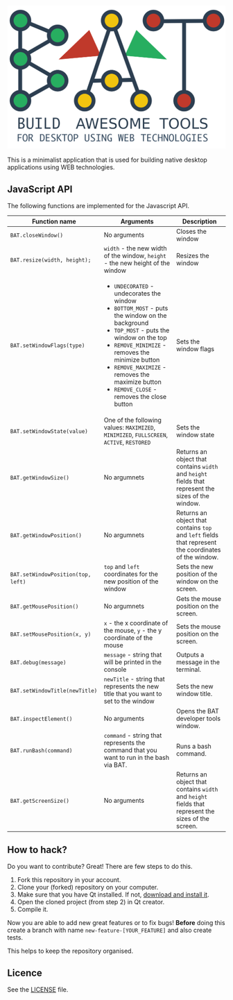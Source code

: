 ![BAT - Build Awesome Tools For Desktop using WEB Technologies](/resources/header.png)

This is a minimalist application that is used for building native desktop applications using WEB technologies.

## JavaScript API

The following functions are implemented for the Javascript API.

<table>
  <thead>
    <tr>
      <th>Function name</th>
      <th>Arguments</th>
      <th>Description</th>
    </tr>
  </thead>
  <tbody>
    <tr>
      <td><code>BAT.closeWindow()</code></td>
      <td>No arguments</td>
      <td>Closes the window</td>
    </tr>
    <tr>
      <td><code>BAT.resize(width, height);</code></td>
      <td>
        <code>width</code> - the new width of the window,
        <code>height</code> - the new height of the window</td>
      <td>Resizes the window</td>
    </tr>
    <tr>
      <td><code>BAT.setWindowFlags(type)</code></td>
      <td>
        <ul>
          <li><code>UNDECORATED</code> - undecorates the window</li>
          <li><code>BOTTOM_MOST</code> - puts the window on the background</li>
          <li><code>TOP_MOST</code> - puts the window on the top</li>
          <li><code>REMOVE_MINIMIZE</code> - removes the minimize button</li>
          <li><code>REMOVE_MAXIMIZE</code> - removes the maximize button</li>
          <li><code>REMOVE_CLOSE</code> - removes the close button</li>
        </ul>
      </td>
      <td>Sets the window flags</td>
    </tr>
    <tr>
      <td><code>BAT.setWindowState(value)</code></td>
      <td>One of the following values:
        <code>MAXIMIZED</code>,
        <code>MINIMIZED</code>,
        <code>FULLSCREEN</code>,
        <code>ACTIVE</code>,
        <code>RESTORED</code></td>
      <td>Sets the window state</td>
    </tr>
    <tr>
      <td><code>BAT.getWindowSize()</code></td>
      <td>No argumnets</td>
      <td>Returns an object that contains <code>width</code> and <code>height</code> fields that represent the sizes of the window.</td>
    </tr>
    <tr>
      <td><code>BAT.getWindowPosition()</code></td>
      <td>No argumnets</td>
      <td>Returns an object that contains <code>top</code> and <code>left</code> fields that represent the coordinates of the window.</td>
    </tr>
    <tr>
      <td><code>BAT.setWindowPosition(top, left)</code></td>
      <td><code>top</code> and <code>left</code> coordinates for the new position of the window</td>
      <td>Sets the new position of the window on the screen.</td>
    </tr>
    <tr>
      <td><code>BAT.getMousePosition()</code></td>
      <td>No argumnets</td>
      <td>Gets the mouse position on the screen.</td>
    </tr>
    <tr>
      <td><code>BAT.setMousePosition(x, y)</code></td>
      <td>
        <code>x</code> - the x coordinate of the mouse,
        <code>y</code> - the y coordinate of the mouse</td>
      <td>Sets the mouse position on the screen.</td>
    </tr>
    <tr>
      <td><code>BAT.debug(message)</code></td>
      <td><code>message</code>  - string that will be printed in the console</td>
      <td>Outputs a message in the terminal.</td>
    </tr>
    <tr>
      <td><code>BAT.setWindowTitle(newTitle)</code></td>
      <td><code>newTitle</code> - string that represents the new title that you want to set to the window</td>
      <td>Sets the new window title.</td>
    </tr>
    <tr>
      <td><code>BAT.inspectElement()</code></td>
      <td>No arguments</td>
      <td>Opens the BAT developer tools window.</td>
    </tr>
    <tr>
      <td><code>BAT.runBash(command)</code></td>
      <td><code>command</code> - string that represents the command that you want to run in the bash via BAT.</td>
      <td>Runs a bash command.</td>
    </tr>
    <tr>
      <td><code>BAT.getScreenSize()</code></td>
      <td>No arguments</td>
      <td>Returns an object that contains <code>width</code> and <code>height</code> fields that represent the sizes of the screen.</td>
    </tr>
  </tbody>
</table>

## How to hack?

Do you want to contribute? Great! There are few steps to do this.

 1. Fork this repository in your account.
 2. Clone your (forked) repository on your computer.
 3. Make sure that you have Qt installed. If not, [download and install it](http://qt-project.org/downloads).
 4. Open the cloned project (from step 2) in Qt creator.
 5. Compile it.

Now you are able to add new great features or to fix bugs! **Before** doing this create a branch with name `new-feature-[YOUR_FEATURE]` and also create tests.

This helps to keep the repository organised.

## Licence
See the [LICENSE](/LICENSE) file.
